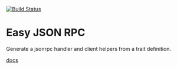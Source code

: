 [![Build Status](https://travis-ci.org/layer1capital/easy-jsonrpc.svg?branch=master)](https://travis-ci.org/layer1capital/easy-jsonrpc)

# Easy JSON RPC

Generate a jsonrpc handler and client helpers from a trait definition.

[docs](https://docs.rs/easy-jsonrpc)
